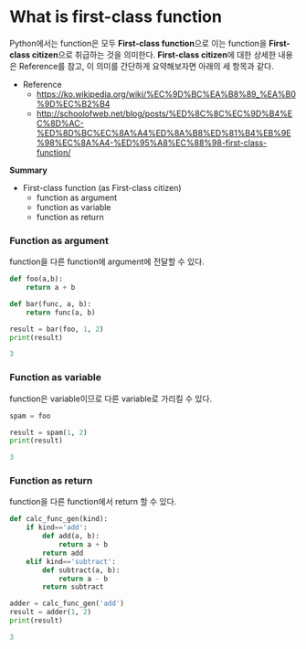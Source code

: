 # What is first-class function
Python에서는 function은 모두 **First-class function**으로 이는 function을 **First-class citizen**으로 취급하는 것을 의미한다. **First-class citizen**에 대한 상세한 내용은 Reference를 참고, 이 의미를 간단하게 요약해보자면 아래의 세 항목과 같다.

* Reference
	+ <https://ko.wikipedia.org/wiki/%EC%9D%BC%EA%B8%89_%EA%B0%9D%EC%B2%B4>
	+ <http://schoolofweb.net/blog/posts/%ED%8C%8C%EC%9D%B4%EC%8D%AC-%ED%8D%BC%EC%8A%A4%ED%8A%B8%ED%81%B4%EB%9E%98%EC%8A%A4-%ED%95%A8%EC%88%98-first-class-function/>

**Summary**
* First-class function (as First-class citizen)
  + function as argument
  + function as variable
  + function as return 

### Function as argument
function을 다른 function에 argument에 전달할 수 있다.

```python
def foo(a,b):
    return a + b

def bar(func, a, b):
    return func(a, b)

result = bar(foo, 1, 2)
print(result)
```

```python
3
```

### Function as variable
function은 variable이므로 다른 variable로 가리킬 수 있다.

```python
spam = foo

result = spam(1, 2)
print(result)
```

```python
3
```

### Function as return
function을 다른 function에서 return 할 수 있다.

```python
def calc_func_gen(kind):
    if kind=='add':
        def add(a, b):
            return a + b
        return add
    elif kind=='subtract':
        def subtract(a, b):
            return a - b
        return subtract

adder = calc_func_gen('add')
result = adder(1, 2)
print(result)
```

```python
3
```
